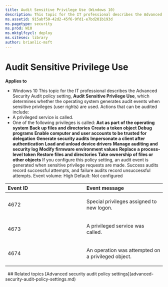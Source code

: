 ```yaml
---
title: Audit Sensitive Privilege Use (Windows 10)
description: This topic for the IT professional describes the Advanced Security Audit policy setting, Audit Sensitive Privilege Use, which determines whether the operating system generates audit events when sensitive privileges (user rights) are used.
ms.assetid: 915abf50-42d2-45f6-9fd1-e7bd201b193d
ms.pagetype: security
ms.prod: W10
ms.mktglfcycl: deploy
ms.sitesec: library
author: brianlic-msft
---
```

# Audit Sensitive Privilege Use
**Applies to**
-   Windows 10
This topic for the IT professional describes the Advanced Security Audit policy setting, **Audit Sensitive Privilege Use**, which determines whether the operating system generates audit events when sensitive privileges (user rights) are used.
Actions that can be audited include:
-   A privileged service is called.
-   One of the following privileges is called:
    **Act as part of the operating system**
    **Back up files and directories**
    **Create a token object**
    **Debug programs**
    **Enable computer and user accounts to be trusted for delegation**
    **Generate security audits**
    **Impersonate a client after authentication**
    **Load and unload device drivers**
    **Manage auditing and security log**
    **Modify firmware environment values**
    **Replace a process-level token**
    **Restore files and directories**
    **Take ownership of files or other objects**
If you configure this policy setting, an audit event is generated when sensitive privilege requests are made. Success audits record successful attempts, and failure audits record unsuccessful attempts.
Event volume: High
Default: Not configured
<table>
<colgroup>
<col width="50%" />
<col width="50%" />
</colgroup>
<thead>
<tr class="header">
<th align="left">Event ID</th>
<th align="left">Event message</th>
</tr>
</thead>
<tbody>
<tr class="odd">
<td align="left"><p>4672</p></td>
<td align="left"><p>Special privileges assigned to new logon.</p></td>
</tr>
<tr class="even">
<td align="left"><p>4673</p></td>
<td align="left"><p>A privileged service was called.</p></td>
</tr>
<tr class="odd">
<td align="left"><p>4674</p></td>
<td align="left"><p>An operation was attempted on a privileged object.</p></td>
</tr>
</tbody>
</table>
 
## Related topics
[Advanced security audit policy settings](advanced-security-audit-policy-settings.md)
 
 
